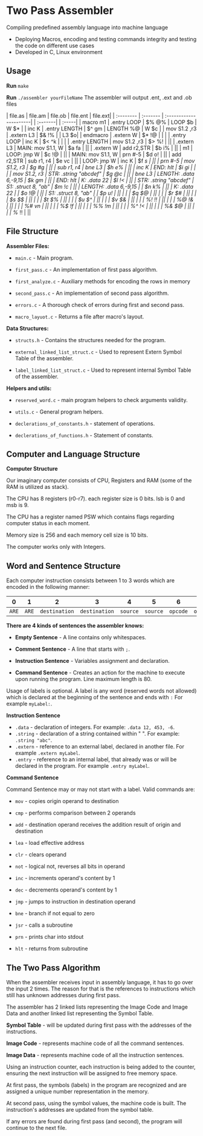 
# Two Pass Assembler

 Compiling predefined assembly language into machine language
- Deploying Macros, encoding and testing commands integrity and testing the code on
   different use cases
- Developed in C, Linux environment


## Usage

**Run** `make`

 **Run** `./assembler yourFileName`
The assembler will output .ent, .ext and .ob files




| file.as             | file.am                | file.ob                | file.ent  | file.ext|
| :--------           | :-------               | :----------------------| | :-------| | :-----|
| macro m1            | .entry LOOP            | $% 	@%              | LOOP $b   |  W $*    |
| inc K               | .entry LENGTH          | $^ 	gm              | LENGTH %@ | W $c  |
| mov S1.2 ,r3        | .extern L3             | $& 	!%              |           | L3 $o|
| endmacro              | .extern W              | $* 	!@              |           | | 
| .entry LOOP           | inc K                  | $< 	^k              |           | |
| .entry LENGTH         | mov S1.2 ,r3           | $> 	%!              |           ||
| .extern L3            | MAIN: mov S1.1, W      | $a 	fa              |           ||
| .extern W             | add r2,STR             | $b 	i%              |           ||
| m1                    | LOOP: jmp W            | $c 	!@              |           ||
| MAIN: mov S1.1, W     | prn #-5                | $d 	o!              |           ||
| add r2,STR            | sub r1, r4             | $e 	vc              |           ||
| LOOP: jmp W           | inc K                  | $f 	*s              |           ||
| prn #-5               | mov S1.2, r3           | $g 	#g              |           ||
| sub r1, r4            | bne L3                 | $h 	e%              |           ||
| inc K                 | END: hlt               | $i 	gi              |           | |
| mov S1.2, r3          | STR: .string "abcdef"  | $g 	@c              |           ||
| bne L3                | LENGTH: .data 6,-9,15  | $k 	gm              |           ||
| END: hlt              | K: .data 22            | $l 	!<              |           ||
| STR: .string "abcdef" | S1: .struct 8, "ab"    | $m 	!c              |           ||
| LENGTH: .data 6,-9,15 |                        | $n 	k%              |           ||
| K: .data 22           |                        | $o 	!@              |           ||
| S1: .struct 8, "ab"   |                        | $p 	u!              |           ||
|                       |                        | $q 	$@              |           ||
|                       |                        | $r 	$#              |           ||
|                       |                        | $s 	$$              |           ||
|                       |                        | $t 	$%              |           ||
|                       |                        | $u 	$^              |           ||
|                       |                        | $v 	$&              |           ||
|                       |                        | %! 	!!              |           ||
|                       |                        | %@ 	!&              |           ||
|                       |                        | %# 	vn              |           ||
|                       |                        | %$ 	!f              |           ||
|                       |                        | %% 	!m              |           ||
|                       |                        | %^ 	!<              |           ||
|                       |                        | %& 	$@              |           ||
|                       |                        | %* 	!!              |           ||






## File Structure
**Assembler Files:**

- `main.c` - Main program.

- `first_pass.c` - An implementation of first pass algorithm.

- `first_analyze.c` - Auxiliary methods for encoding the rows in memory

- `second_pass.c` - An implementation of second pass algorithm.

- `errors.c` - A thorough check of errors during first and second pass.

- `macro_layuot.c` - Returns a file after macro's layout.


**Data Structures:**

- `structs.h` - Contains the structures needed for the program.

- `external_linked_list_struct.c` - Used to represent Extern Symbol Table of the assembler.

- `label_linked_list_struct.c` - Used to represent  internal Symbol Table of the assembler.


**Helpers and utils:**

- `reserved_word.c` - main program helpers to check arguments validity.

- `utils.c` - General program helpers.

- `declerations_of_constants.h` - statement of operations.

- `declerations_of_functions.h` - Statement of constants.


## Computer and Language Structure
**Computer Structure**

Our imaginary computer consists of CPU, Registers and RAM (some of the RAM is utilized as stack).

The CPU has 8 registers (r0-r7). each register size is 0 bits. lsb is 0 and msb is 9.

The CPU has a register named PSW which contains flags regarding computer status in each moment.

Memory size is 256 and each memory cell size is 10 bits.

The computer works only with Integers.
## Word and Sentence Structure

Each computer instruction consists between 1 to 3 words which are encoded in the following manner:

| 0       |    1  | 2             | 3             | 4        | 5        | 6        | 7        | 8        | 9        |
| :---:   | :---: | :---:         | :---:         | :---:    | :---:    | :---:    | :---:    | :---:    | :---:    |
|   `ARE` | `ARE` | `destination` | `destination` | `source` | `source` | `opcode` | `opcode` | `opcode` | `opcode` |

**There are 4 kinds of sentences the assembler knows:**
- **Empty Sentence** - A line contains only whitespaces.

- **Comment Sentence** - A line that starts with `;`.

- **Instruction Sentence** - Variables assignment and declaration.

- **Command Sentence** - Creates an action for the machine to execute upon running the program.
Line maximum length is 80.

Usage of labels is optional. A label is any word (reserved words not allowed) which is declared at the beginning of the sentence and ends with  `:`  For example `myLabel:`.

**Instruction Sentence**

- `.data` - declaration of integers. For example: `.data 12, 453, -6`.
- `.string` - declaration of a string contained within " ". For example: `.string "abc"`.
- `.extern` - reference to an external label, declared in another file. For example `.extern myLabel`.
- `.entry` - reference to an internal label, that already was or will be declared in the program. For example `.entry myLabel`.

**Command Sentence**

Command Sentence may or may not start with a label. Valid commands are:

- `mov` - copies origin operand to destination

- `cmp` - performs comparison between 2 operands

- `add` - destination operand receives the addition result of origin and destination

- `lea` - load effective address

- `clr` - clears operand

- `not` - logical not, reverses all bits in operand

- `inc` - increments operand's content by 1

- `dec` - decrements operand's content by 1

- `jmp` - jumps to instruction in destination operand

- `bne` - branch if not equal to zero

- `jsr` - calls a subroutine

- `prn` - prints char into stdout

- `hlt` - returns from subroutine



## The Two Pass Algorithm

When the assembler receives input in assembly language, it has to go over the input 2 times. The reason for that is the references to instructions which still has unknown addresses during first pass.

The assembler has 2 linked lists representing the Image Code and Image Data and another linked list representing the Symbol Table.

**Symbol Table** - will be updated during first pass with the addresses of the instructions.

**Image Code** - represents machine code of all the command sentences.

**Image Data** - represents machine code of all the instruction sentences.

Using an instruction counter, each instruction is being added to the counter, ensuring the next instruction will be assigned to free memory space.

At first pass, the symbols (labels) in the program are recognized and are assigned a unique number representation in the memory.

At second pass, using the symbol values, the machine code is built. The instruction's addresses are updated from the symbol table.

If any errors are found during first pass (and second), the program will continue to the next file.

